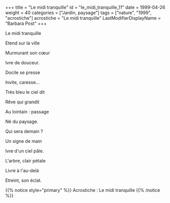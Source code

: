 +++
title = "Le midi tranquille"
id = "le_midi_tranquille_11"
date = 1999-04-26
weight = 40
categories = ["Jardin, paysage"]
tags = ["nature", "1999", "acrostiche"]
acrostiche = "Le midi tranquille"
LastModifierDisplayName = "Barbara Post"
+++

Le midi tranquille

Etend sur la ville

Murmurant son cœur

Ivre de douceur.

Docile se presse

Invite, caresse...

Très bleu le ciel dit

Rêve qui grandit

Au lointain : passage

Né du paysage.

Qui sera demain ?

Un signe de main

Ivre d'un ciel pâle.

L'arbre, clair pétale

Livre à l'au-delà

Etreint, son éclat.

{{% notice style="primary" %}}
Acrostiche : Le midi tranquille
{{% /notice %}}
